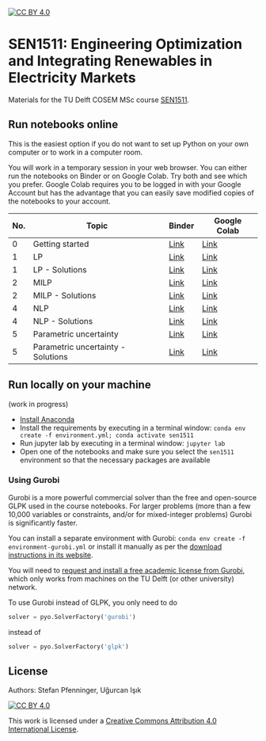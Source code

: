 [cc-by]: http://creativecommons.org/licenses/by/4.0/
[cc-by-image]: https://i.creativecommons.org/l/by/4.0/88x31.png
[cc-by-shield]: https://img.shields.io/badge/License-CC%20BY%204.0-lightgrey.svg
[![CC BY 4.0][cc-by-shield]][cc-by]

# SEN1511: Engineering Optimization and Integrating Renewables in Electricity Markets

Materials for the TU Delft COSEM MSc course [SEN1511](https://studiegids.tudelft.nl/a101_searchCtrl.do?course_code=SEN1511&surname=&item_value=&onlyElectives=Y&tag_id=&deleteTag_id=&operation=searchOnCode).

## Run notebooks online

This is the easiest option if you do not want to set up Python on your own computer or to work in a computer room.

You will work in a temporary session in your web browser. You can either run the notebooks on Binder or on Google Colab. Try both and see which you prefer. Google Colab requires you to be logged in with your Google Account but has the advantage that you can easily save modified copies of the notebooks to your account.

| No. | Topic | Binder | Google Colab |
|---|---|---|---|
| 0 | Getting started | [Link](https://mybinder.org/v2/gh/sjpfenninger/sen1511/HEAD?labpath=0%20-%20Getting%20started.ipynb) | [Link](https://colab.research.google.com/github/sjpfenninger/sen1511/blob/main/0%20-%20Getting%20started.ipynb)|
| 1 | LP | [Link](https://mybinder.org/v2/gh/sjpfenninger/sen1511/HEAD?labpath=1%20-%20LP.ipynb) | [Link](https://colab.research.google.com/github/sjpfenninger/sen1511/blob/main/1%20-%20LP.ipynb)|
| 1 | LP - Solutions | [Link](https://mybinder.org/v2/gh/sjpfenninger/sen1511/HEAD?labpath=1%20-%20LP%20-%20Solutions.ipynb) | [Link](https://colab.research.google.com/github/sjpfenninger/sen1511/blob/main/1%20-%20LP%20-%20Solutions.ipynb)|
| 2 | MILP | [Link](https://mybinder.org/v2/gh/sjpfenninger/sen1511/HEAD?labpath=2%20-%20MILP.ipynb) | [Link](https://colab.research.google.com/github/sjpfenninger/sen1511/blob/main/2%20-%20MILP.ipynb)|
| 2 | MILP - Solutions | [Link](https://mybinder.org/v2/gh/sjpfenninger/sen1511/HEAD?labpath=2%20-%20MILP%20-%20Solutions.ipynb) | [Link](https://colab.research.google.com/github/sjpfenninger/sen1511/blob/main/2%20-%20MILP%20-%20Solutions.ipynb)|
| 4 | NLP | [Link](https://mybinder.org/v2/gh/sjpfenninger/sen1511/HEAD?labpath=4%20-%20NLP.ipynb) | [Link](https://colab.research.google.com/github/sjpfenninger/sen1511/blob/main/4%20-%20NLP.ipynb)|
| 4 | NLP - Solutions | [Link](https://mybinder.org/v2/gh/sjpfenninger/sen1511/HEAD?labpath=4%20-%20NLP%20-%20Solutions.ipynb) | [Link](https://colab.research.google.com/github/sjpfenninger/sen1511/blob/main/4%20-%20NLP%20-%20Solutions.ipynb)|
| 5 | Parametric uncertainty | [Link](https://mybinder.org/v2/gh/sjpfenninger/sen1511/HEAD?labpath=5%20-%20Parametric%20uncertainty.ipynb) | [Link](https://colab.research.google.com/github/sjpfenninger/sen1511/blob/main/5%20-%20Parametric%20uncertainty.ipynb)|
| 5 | Parametric uncertainty - Solutions | [Link](https://mybinder.org/v2/gh/sjpfenninger/sen1511/HEAD?labpath=5%20-%20Parametric%20uncertainty%20-%20Solutions.ipynb) | [Link](https://colab.research.google.com/github/sjpfenninger/sen1511/blob/main/5%20-%20Parametric%20uncertainty%20-%20Solutions.ipynb)|

## Run locally on your machine

(work in progress)

* [Install Anaconda](https://docs.anaconda.com/anaconda/install/)
* Install the requirements by executing in a terminal window: `conda env create -f environment.yml; conda activate sen1511`
* Run jupyter lab by executing in a terminal window: `jupyter lab`
* Open one of the notebooks and make sure you select the `sen1511` environment so that the necessary packages are available

### Using Gurobi

Gurobi is a more powerful commercial solver than the free and open-source GLPK used in the course notebooks. For larger problems (more than a few 10,000 variables or constraints, and/or for mixed-integer problems) Gurobi is significantly faster.

You can install a separate environment with Gurobi: `conda env create -f environment-gurobi.yml` or install it manually as per the [download instructions in its website](https://www.gurobi.com/).

You will need to [request and install a free academic license from Gurobi](https://www.gurobi.com/downloads/end-user-license-agreement-academic/), which only works from machines on the TU Delft (or other university) network.

To use Gurobi instead of GLPK, you only need to do

```python
solver = pyo.SolverFactory('gurobi')
```

instead of

```python
solver = pyo.SolverFactory('glpk')
```

## License

Authors: Stefan Pfenninger, Uğurcan Işık

[![CC BY 4.0][cc-by-image]][cc-by]

This work is licensed under a [Creative Commons Attribution 4.0 International License][cc-by].
